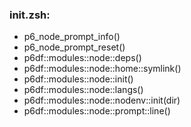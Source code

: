### init.zsh:
- p6_node_prompt_info()
- p6_node_prompt_reset()
- p6df::modules::node::deps()
- p6df::modules::node::home::symlink()
- p6df::modules::node::init()
- p6df::modules::node::langs()
- p6df::modules::node::nodenv::init(dir)
- p6df::modules::node::prompt::line()

